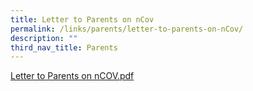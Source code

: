 ```yaml
---
title: Letter to Parents on nCov
permalink: /links/parents/letter-to-parents-on-nCov/
description: ""
third_nav_title: Parents
---
```

[Letter to Parents on nCOV.pdf](/files/Letter%20to%20Parents%20on%20nCOV.pdf)
